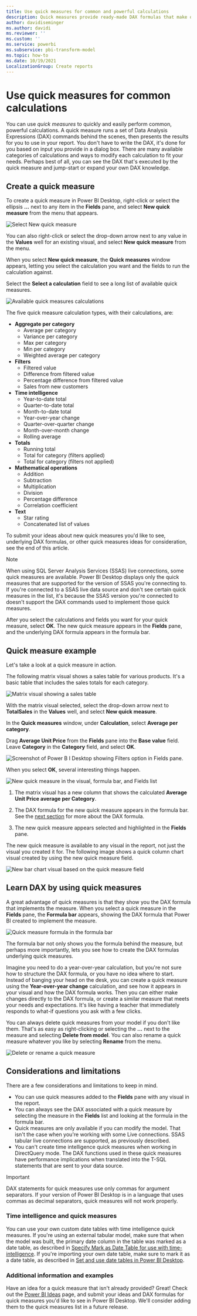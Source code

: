 ```yaml
---
title: Use quick measures for common and powerful calculations
description: Quick measures provide ready-made DAX formulas that make quick work of common calculations.
author: davidiseminger
ms.author: davidi
ms.reviewer: ''
ms.custom: ''
ms.service: powerbi
ms.subservice: pbi-transform-model
ms.topic: how-to
ms.date: 10/19/2021
LocalizationGroup: Create reports
---
```

# Use quick measures for common calculations
You can use *quick measures* to quickly and easily perform common, powerful calculations. A quick measure runs a set of Data Analysis Expressions (DAX) commands behind the scenes, then presents the results for you to use in your report. You don't have to write the DAX, it's done for you based on input you provide in a dialog box. There are many available categories of calculations and ways to modify each calculation to fit your needs. Perhaps best of all, you can see the DAX that's executed by the quick measure and jump-start or expand your own DAX knowledge.

## Create a quick measure

To create a quick measure in Power BI Desktop, right-click or select the ellipsis **...** next to any item in the **Fields** pane, and select **New quick measure** from the menu that appears. 

![Select New quick measure](media/desktop-quick-measures/quick-measures_01.png)

You can also right-click or select the drop-down arrow next to any value in the **Values** well for an existing visual, and select **New quick measure** from the menu. 

When you select **New quick measure**, the **Quick measures** window appears, letting you select the calculation you want and the fields to run the calculation against. 

Select the **Select a calculation** field to see a long list of available quick measures. 

![Available quick measures calculations](media/desktop-quick-measures/quick-measures_04.png)

The five quick measure calculation types, with their calculations, are:

* **Aggregate per category**
  * Average per category
  * Variance per category
  * Max per category
  * Min per category
  * Weighted average per category
* **Filters**
  * Filtered value
  * Difference from filtered value
  * Percentage difference from filtered value
  * Sales from new customers
* **Time intelligence**
  * Year-to-date total
  * Quarter-to-date total
  * Month-to-date total
  * Year-over-year change
  * Quarter-over-quarter change
  * Month-over-month change
  * Rolling average
* **Totals**
  * Running total
  * Total for category (filters applied)
  * Total for category (filters not applied)
* **Mathematical operations**
  * Addition
  * Subtraction
  * Multiplication
  * Division
  * Percentage difference
  * Correlation coefficient
* **Text**
  * Star rating
  * Concatenated list of values

To submit your ideas about new quick measures you'd like to see, underlying DAX formulas, or other quick measures ideas for consideration, see the end of this article.

> [!NOTE]
> When using SQL Server Analysis Services (SSAS) live connections, some quick measures are available. Power BI Desktop displays only the quick measures that are supported for the version of SSAS you're connecting to. If you're connected to a SSAS live data source and don't see certain quick measures in the list, it's because the SSAS version you're connected to doesn't support the DAX commands used to implement those quick measures.

After you select the calculations and fields you want for your quick measure, select **OK**. The new quick measure appears in the **Fields** pane, and the underlying DAX formula appears in the formula bar. 

## Quick measure example
Let's take a look at a quick measure in action.

The following matrix visual shows a sales table for various products. It's a basic table that includes the sales totals for each category.

![Matrix visual showing a sales table](media/desktop-quick-measures/quick-measures_05.png)

With the matrix visual selected, select the drop-down arrow next to **TotalSales** in the **Values** well, and select **New quick measure**. 

In the **Quick measures** window, under **Calculation**, select **Average per category**. 

Drag **Average Unit Price** from the **Fields** pane into the **Base value** field. Leave **Category** in the **Category** field, and select **OK**. 

![Screenshot of Power B I Desktop showing Filters option in Fields pane.](media/desktop-quick-measures/quick-measures_06.png)

When you select **OK**, several interesting things happen.

![New quick measure in the visual, formula bar, and Fields list](media/desktop-quick-measures/quick-measures_07.png)

1. The matrix visual has a new column that shows the calculated **Average Unit Price average per Category**.
   
2. The DAX formula for the new quick measure appears in the formula bar. See the [next section](#learn-dax-by-using-quick-measures) for more about the DAX formula.
   
3. The new quick measure appears selected and highlighted in the **Fields** pane. 

The new quick measure is available to any visual in the report, not just the visual you created it for. The following image shows a quick column chart visual created by using the new quick measure field.

![New bar chart visual based on the quick measure field](media/desktop-quick-measures/quick-measures_09.png)

## Learn DAX by using quick measures
A great advantage of quick measures is that they show you the DAX formula that implements the measure. When you select a quick measure in the **Fields** pane, the **Formula bar** appears, showing the DAX formula that Power BI created to implement the measure.

![Quick measure formula in the formula bar](media/desktop-quick-measures/quick-measures_10.png)

The formula bar not only shows you the formula behind the measure, but perhaps more importantly, lets you see how to create the DAX formulas underlying quick measures.

Imagine you need to do a year-over-year calculation, but you're not sure how to structure the DAX formula, or you have no idea where to start. Instead of banging your head on the desk, you can create a quick measure using the **Year-over-year change** calculation, and see how it appears in your visual and how the DAX formula works. Then you can either make changes directly to the DAX formula, or create a similar measure that meets your needs and expectations. It's like having a teacher that immediately responds to what-if questions you ask with a few clicks. 

You can always delete quick measures from your model if you don't like them. That's as easy as right-clicking or selecting the **...** next to the measure and selecting **Delete from model**. You can also rename a quick measure whatever you like by selecting **Rename** from the menu. 

![Delete or rename a quick measure](media/desktop-quick-measures/quick-measures_11.png)

## Considerations and limitations
There are a few considerations and limitations to keep in mind.

- You can use quick measures added to the **Fields** pane with any visual in the report.
- You can always see the DAX associated with a quick measure by selecting the measure in the **Fields** list and looking at the formula in the formula bar.
- Quick measures are only available if you can modify the model. That isn't the case when you're working with some Live connections. SSAS tabular live connections are supported, as previously described.
- You can't create time intelligence quick measures when working in DirectQuery mode. The DAX functions used in these quick measures have performance implications when translated into the T-SQL statements that are sent to your data source.

> [!IMPORTANT]
> DAX statements for quick measures use only commas for argument separators. If your version of Power BI Desktop is in a language that uses commas as decimal separators, quick measures will not work properly.

### Time intelligence and quick measures
You can use your own custom date tables with time intelligence quick measures. If you're using an external tabular model, make sure that when the model was built, the primary date column in the table was marked as a date table, as described in [Specify Mark as Date Table for use with time-intelligence](/sql/analysis-services/tabular-models/specify-mark-as-date-table-for-use-with-time-intelligence-ssas-tabular). If you're importing your own date table, make sure to mark it as a date table, as described in [Set and use date tables in Power BI Desktop](desktop-date-tables.md).

### Additional information and examples
Have an idea for a quick measure that isn't already provided? Great! Check out the [Power BI Ideas](https://go.microsoft.com/fwlink/?linkid=842906) page, and submit your ideas and DAX formulas for quick measures you'd like to see in Power BI Desktop. We'll consider adding them to the quick measures list in a future release.